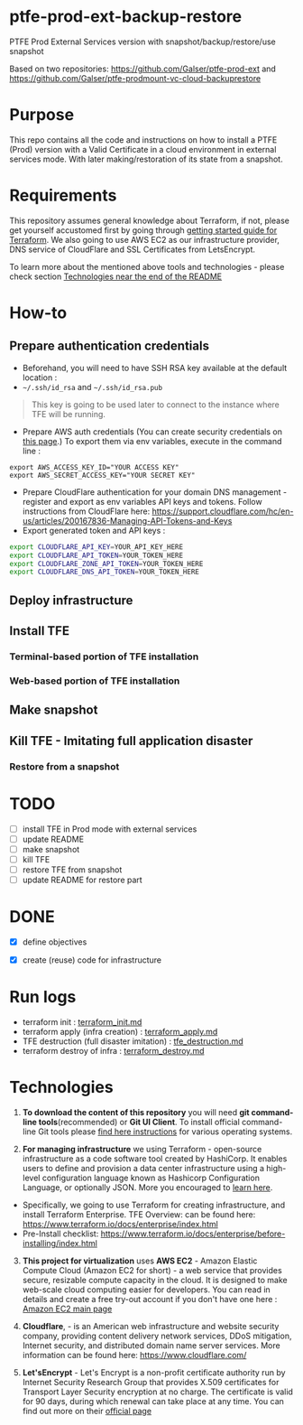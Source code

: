 # ptfe-prod-ext-backup-restore
PTFE Prod External Services version with snapshot/backup/restore/use snapshot

Based on two repositories: https://github.com/Galser/ptfe-prod-ext and https://github.com/Galser/ptfe-prodmount-vc-cloud-backuprestore

# Purpose

This repo contains all the code and instructions on how to install a PTFE (Prod) version with a Valid Certificate in a cloud environment in external services mode. With later making/restoration of its state from a snapshot. 

# Requirements

This repository assumes general knowledge about Terraform, if not, please get yourself accustomed first by going through [getting started guide for Terraform](https://learn.hashicorp.com/terraform?track=getting-started#getting-started). We also going to use AWS EC2 as our infrastructure provider, DNS service of CloudFlare and SSL Certificates from LetsEncrypt.

To learn more about the mentioned above tools and technologies -  please check section [Technologies near the end of the README](#technologies)


# How-to

## Prepare authentication credentials
- Beforehand, you will need to have SSH RSA key available at the default location :
 - `~/.ssh/id_rsa` and `~/.ssh/id_rsa.pub`
 > This key is going to be used later to connect to the instance where TFE will be running.
 
- Prepare AWS auth credentials (You can create security credentials on [this page](https://console.aws.amazon.com/iam/home?#security_credential).) To export them via env variables, execute in the command line :
 ```
 export AWS_ACCESS_KEY_ID="YOUR ACCESS KEY"
 export AWS_SECRET_ACCESS_KEY="YOUR SECRET KEY"
 ```
- Prepare CloudFlare authentication for your domain DNS management - register and export as env variables API keys and tokens. Follow instructions from CloudFlare here: https://support.cloudflare.com/hc/en-us/articles/200167836-Managing-API-Tokens-and-Keys
 - Export generated token and API keys :
 ```bash
 export CLOUDFLARE_API_KEY=YOUR_API_KEY_HERE
 export CLOUDFLARE_API_TOKEN=YOUR_TOKEN_HERE
 export CLOUDFLARE_ZONE_API_TOKEN=YOUR_TOKEN_HERE
 export CLOUDFLARE_DNS_API_TOKEN=YOUR_TOKEN_HERE
 ```
 
## Deploy infrastructure

## Install TFE

### Terminal-based portion of TFE installation
### Web-based portion of TFE installation

## Make snapshot

## Kill TFE - Imitating full application disaster

### Restore from a snapshot




# TODO
- [ ] install TFE in Prod mode with external services
- [ ] update README
- [ ] make snapshot
- [ ] kill TFE
- [ ] restore TFE from snapshot
- [ ] update README for restore part

# DONE
- [x] define objectives 
- [x] create (reuse) code for infrastructure


# Run logs

- terraform init : [terraform_init.md](terraform_init.md)
- terraform apply (infra creation)  : [terraform_apply.md](terraform_apply.md)
- TFE destruction (full disaster imitation) : [tfe_destruction.md](tfe_destruction.md)
- terraform destroy of infra : [terraform_destroy.md](terraform_destroy.md)



# Technologies

1. **To download the content of this repository** you will need **git command-line tools**(recommended) or **Git UI Client**. To install official command-line Git tools please [find here instructions](https://git-scm.com/book/en/v2/Getting-Started-Installing-Git) for various operating systems. 

2. **For managing infrastructure** we using Terraform - open-source infrastructure as a code software tool created by HashiCorp. It enables users to define and provision a data center infrastructure using a high-level configuration language known as Hashicorp Configuration Language, or optionally JSON. More you encouraged to [learn here](https://www.terraform.io).
 - Specifically, we going to use Terraform for creating infrastructure, and install Terraform Enterprise. TFE Overview: can be found here: https://www.terraform.io/docs/enterprise/index.html
 - Pre-Install checklist: https://www.terraform.io/docs/enterprise/before-installing/index.html

3. **This project for virtualization** uses **AWS EC2** - Amazon Elastic Compute Cloud (Amazon EC2 for short) - a web service that provides secure, resizable compute capacity in the cloud. It is designed to make web-scale cloud computing easier for developers. You can read in details and create a free try-out account if you don't have one here : [Amazon EC2 main page](https://aws.amazon.com/ec2/) 

4. **Cloudflare**, - is an American web infrastructure and website security company, providing content delivery network services, DDoS mitigation, Internet security, and distributed domain name server services. More information can be found here: https://www.cloudflare.com/ 

5. **Let'sEncrypt** - Let's Encrypt is a non-profit certificate authority run by Internet Security Research Group that provides X.509 certificates for Transport Layer Security encryption at no charge. The certificate is valid for 90 days, during which renewal can take place at any time. You can find out more on their [official page](https://letsencrypt.org/)
